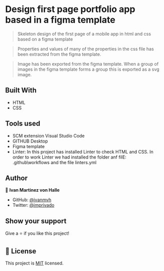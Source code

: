 # Design first page  portfolio app based in a figma template 

> Skeleton design of the first page of a mobile app in html and css based on a figma template

> Properties and values of many of the properties in the css file has been extracted from the figma template.

> Image has been exported from the figma template. When a group of images in the figma template forms a group this is exported as a svg image.


## Built With

- HTML
- CSS

## Tools used
- SCM extension Visual Studio Code
- GITHUB Desktop
- Figma template
- Linter: In this project has installed Linter to check HTML and CSS.
  In order to work Linter we had installed the folder anf filE:  .github\workflows and the file linters.yml

## Author

👤 **Ivan Martinez von Halle**

- GitHub: [@ivanmvh](https://github.com/ivanmvh)
- Twitter: [@imprivado](https://twitter.com/imprivado)

## Show your support

Give a ⭐️ if you like this project!

## 📝 License

This project is [MIT](./MIT.md) licensed.

